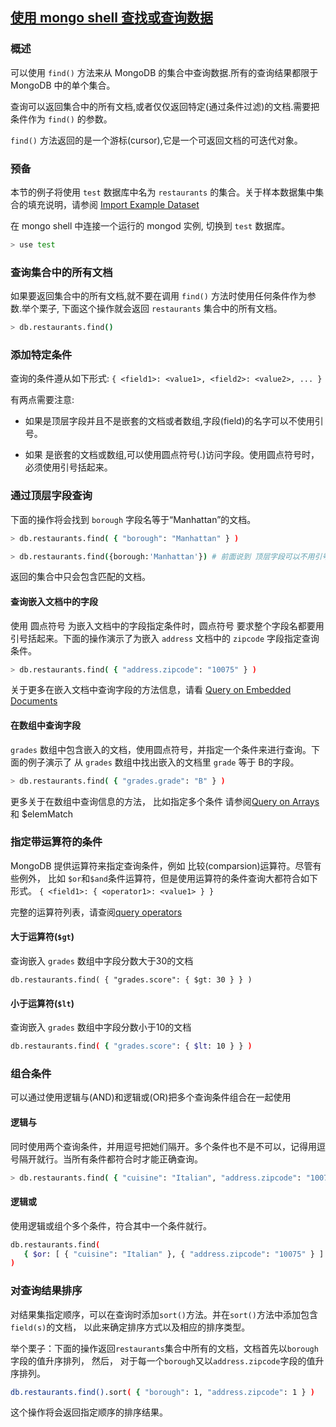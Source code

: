 ## [使用 mongo shell 查找或查询数据](https://docs.mongodb.com/getting-started/shell/query/#find-or-query-data-with-the-mongo-shell)

### 概述

可以使用 `find()` 方法来从 MongoDB 的集合中查询数据.所有的查询结果都限于 MongoDB 中的单个集合。

查询可以返回集合中的所有文档,或者仅仅返回特定(通过条件过滤)的文档.需要把条件作为 `find()` 的参数。

`find()` 方法返回的是一个游标(cursor),它是一个可返回文档的可迭代对象。

### 预备

本节的例子将使用 `test` 数据库中名为 `restaurants` 的集合。关于样本数据集中集合的填充说明，请参阅 [Import Example Dataset](https://docs.mongodb.com/getting-started/shell/import-data/)

在 mongo shell 中连接一个运行的 mongod 实例, 切换到 `test` 数据库。
```bash
> use test
```

### 查询集合中的所有文档

如果要返回集合中的所有文档,就不要在调用 `find()` 方法时使用任何条件作为参数.举个栗子, 下面这个操作就会返回 `restaurants` 集合中的所有文档。

```bash
> db.restaurants.find()

```

### 添加特定条件

查询的条件遵从如下形式:
`{ <field1>: <value1>, <field2>: <value2>, ... }`

有两点需要注意:

- 如果<field>是顶层字段并且不是嵌套的文档或者数组,字段(field)的名字可以不使用引号。


- 如果 <field> 是嵌套的文档或数组,可以使用圆点符号(.)访问字段。使用圆点符号时，必须使用引号括起来。

### 通过顶层字段查询

下面的操作将会找到 `borough` 字段名等于“Manhattan”的文档。
```bash
> db.restaurants.find( { "borough": "Manhattan" } )

> db.restaurants.find({borough:'Manhattan'}) # 前面说到 顶层字段可以不用引号，事实证明 mongo 是没有骗人的，哈哈！

```

返回的集合中只会包含匹配的文档。

#### 查询嵌入文档中的字段

使用 圆点符号 为嵌入文档中的字段指定条件时，圆点符号 要求整个字段名都要用引号括起来。下面的操作演示了为嵌入 `address` 文档中的 `zipcode` 字段指定查询条件。
```bash
> db.restaurants.find( { "address.zipcode": "10075" } )
```
关于更多在嵌入文档中查询字段的方法信息，请看 [Query on Embedded Documents](https://docs.mongodb.com/manual/tutorial/query-documents/#read-operations-subdocuments)

#### 在数组中查询字段

`grades` 数组中包含嵌入的文档，使用圆点符号，并指定一个条件来进行查询。下面的例子演示了 从 `grades` 数组中找出嵌入的文档里 `grade` 等于 B的字段。
```bash
> db.restaurants.find( { "grades.grade": "B" } )

```

更多关于在数组中查询信息的方法， 比如指定多个条件 请参阅[Query on Arrays](https://docs.mongodb.com/manual/tutorial/query-documents/#read-operations-arrays) 和 $elemMatch

### 指定带运算符的条件

MongoDB 提供运算符来指定查询条件，例如 比较(comparsion)运算符。尽管有些例外， 比如 `$or`和`$and`条件运算符，但是使用运算符的条件查询大都符合如下形式。
`{ <field1>: { <operator1>: <value1> } }`

完整的运算符列表，请查阅[query operators](http://docs.mongodb.com/manual/reference/operator/query)

#### 大于运算符(`$gt`)

查询嵌入 `grades` 数组中字段分数大于30的文档
```
db.restaurants.find( { "grades.score": { $gt: 30 } } )

```


#### 小于运算符(`$lt`)

查询嵌入 `grades` 数组中字段分数小于10的文档
```bash
db.restaurants.find( { "grades.score": { $lt: 10 } } )
```

### 组合条件

可以通过使用逻辑与(AND)和逻辑或(OR)把多个查询条件组合在一起使用 

#### 逻辑与

同时使用两个查询条件，并用逗号把她们隔开。多个条件也不是不可以，记得用逗号隔开就行。当所有条件都符合时才能正确查询。
```bash
> db.restaurants.find( { "cuisine": "Italian", "address.zipcode": "10075" } )
```

#### 逻辑或

使用逻辑或组个多个条件，符合其中一个条件就行。
```bash
db.restaurants.find(
   { $or: [ { "cuisine": "Italian" }, { "address.zipcode": "10075" } ] }
)
```

### 对查询结果排序

对结果集指定顺序，可以在查询时添加`sort()`方法。并在`sort()`方法中添加包含`field(s)`的文档， 以此来确定排序方式以及相应的排序类型。

举个栗子：下面的操作返回`restaurants`集合中所有的文档，文档首先以`borough`字段的值升序排列， 然后， 对于每一个`borough`又以`address.zipcode`字段的值升序排列。
```bash
db.restaurants.find().sort( { "borough": 1, "address.zipcode": 1 } )
```
这个操作将会返回指定顺序的排序结果。
